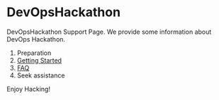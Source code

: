 # DevOpsHackathon
DevOpsHackathon Support Page. We provide some information about DevOps Hackathon.

1. Preparation
2. [Getting Started](https://github.com/TsuyoshiUshio/DevOpsHackathon/blob/master/GettingStarted.md)
3. [FAQ](https://github.com/TsuyoshiUshio/DevOpsHackathon/wiki/FAQ)
4. Seek assistance

Enjoy Hacking!
